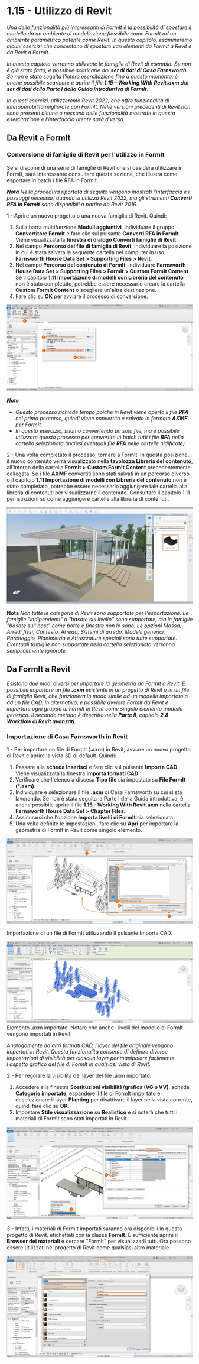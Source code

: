# 1.15 - Utilizzo di Revit

_Una delle funzionalità più interessanti di FormIt è la possibilità di spostare il modello da un ambiente di modellazione flessibile come FormIt ad un ambiente parametrico potente come Revit. In questo capitolo, esamineremo alcuni esercizi che consentono di spostare vari elementi da FormIt a Revit e da Revit a FormIt._

_In questo capitolo verranno utilizzate le famiglie di Revit di esempio. Se non è già stato fatto, è possibile scaricarle dal **set di dati di Casa Farnsworth.** Se non è stata seguita l'intera esercitazione fino a questo momento, è anche possibile scaricare e aprire il file **1.15 – Working With Revit.axm** dai **set di dati della Parte I della Guida introduttiva di FormIt**._

_In questi esercizi, utilizzeremo Revit 2022, che offre funzionalità di interoperabilità migliorate con FormIt. Nelle versioni precedenti di Revit non sono presenti alcune o nessuna delle funzionalità mostrate in questa esercitazione e l'interfaccia utente sarà diversa._

## Da Revit a FormIt

### Conversione di famiglie di Revit per l'utilizzo in FormIt

Se si dispone di una serie di famiglie di Revit che si desidera utilizzare in FormIt, sarà interessante consultare questa sezione, che illustra come esportare in batch i file RFA in FormIt.

_**Nota**_ _Nella procedura riportata di seguito vengono mostrati l'interfaccia e i passaggi necessari quando si utilizza Revit 2022, ma gli strumenti_ _**Converti RFA in FormIt**_ _sono disponibili a partire da Revit 2016._

1 - Aprire un nuovo progetto o una nuova famiglia di Revit. Quindi:

1. Sulla barra multifunzione **Moduli aggiuntivi**, individuare il gruppo **Convertitore FormIt** e fare clic sul pulsante **Converti RFA in FormIt**. Viene visualizzata la **finestra di dialogo Converti famiglie di Revit**.
2. Nel campo **Percorso dei file di famiglia di Revit**, individuare la posizione in cui è stata salvata la seguente cartella nel computer in uso: **Farnsworth House Data Set > Supporting Files > Revit**.
3. Nel campo **Percorso del contenuto di FormIt**, individuare **Farnsworth House Data Set > Supporting Files > FormIt > Custom FormIt Content**. Se il capitolo **1.11 Importazione di modelli con Libreria del contenuto** non è stato completato, potrebbe essere necessario creare la cartella **Custom FormIt Content** o scegliere un'altra destinazione.
4. Fare clic su **OK** per avviare il processo di conversione.

![](<../../.gitbook/assets/0 (23).png>)

_**Note**_

* _Questo processo richiede tempo poiché in Revit viene aperto il file_ _**RFA**_ _nel primo percorso, quindi viene convertito e salvato in formato_ _**AXMF**_ _per FormIt._
* _In questo esercizio, stiamo convertendo un solo file, ma è possibile utilizzare questo processo per convertire in batch tutti i file_ _**RFA**_ _nella cartella selezionata (inclusi eventuali file_ _**RFA**_ _nelle cartelle nidificate)._

2 - Una volta completato il processo, tornare a FormIt. In questa posizione, il nuovo contenuto verrà visualizzato nella **tavolozza Libreria del contenuto**, all'interno della cartella **FormIt >** **Custom FormIt Content** precedentemente collegata. Se i file **AXMF** convertiti sono stati salvati in un percorso diverso o il capitolo **1.11 Importazione di modelli con Libreria del contenuto** non è stato completato, potrebbe essere necessario aggiungere tale cartella alla libreria di contenuti per visualizzarne il contenuto. Consultare il capitolo 1.11 per istruzioni su come aggiungere cartelle alla libreria di contenuti.

![](<../../.gitbook/assets/1 (24).png>)‌

**Nota** _Non tutte le categorie di Revit sono supportate per l'esportazione. Le famiglie "indipendenti" o "basate sul livello" sono supportate, ma le famiglie "basate sull'host" come porte e finestre non lo sono. Le opzioni Massa, Arredi fissi, Contesto, Arredo, Sistemi di arredo, Modelli generici, Parcheggio, Planimetria e Attrezzature speciali sono tutte supportate. Eventuali famiglie non supportate nella cartella selezionata verranno semplicemente ignorate._

## Da FormIt a Revit

_Esistono due modi diversi per importare la geometria da FormIt a Revit. È possibile importare un file_ _**.axm** esistente in un progetto di Revit o in un file di famiglia Revit, che funzionerà in modo simile ad un modello importato o ad un file CAD. In alternativa, è possibile avviare FormIt da Revit e importare ogni gruppo di FormIt in Revit come singolo elemento modello generico. Il secondo metodo è descritto nella **Parte II**, capitolo_ _**2.8**_ _**Workflow di Revit avanzati**._

### Importazione di Casa Farnsworth in Revit

1 - Per importare un file di FormIt (**.axm**) in Revit, avviare un nuovo progetto di Revit e aprire la vista 3D di default. Quindi:

1. Passare alla **scheda Inserisci** e fare clic sul pulsante **Importa CAD**. Viene visualizzata la finestra **Importa formati CAD**.
2. Verificare che l'elenco a discesa **Tipo file** sia impostato su **File FormIt (\*.axm)**.
3. Individuare e selezionare il file **.axm** di Casa Farnsworth su cui si sta lavorando. Se non è stata seguita la Parte I della Guida introduttiva, è anche possibile aprire il file **1.15 - Working With Revit.axm** nella cartella **Farnsworth House Data Set > Chapter Files**.
4. Assicurarsi che l'opzione **Importa livelli di FormIt** sia selezionata.
5. Una volta definite le impostazioni, fare clic su **Apri** per importare la geometria di FormIt in Revit come singolo elemento.

![](<../../.gitbook/assets/2 (24) (1).png>)

Importazione di un file di FormIt utilizzando il pulsante Importa CAD.

![](<../../.gitbook/assets/3 (21) (1).png>)\
Elemento .axm importato. Notare che anche i livelli del modello di FormIt vengono importati in Revit.

_Analogamente ad altri formati CAD, i layer del file originale vengono importati in Revit. Questa funzionalità consente di definire diverse impostazioni di visibilità per ciascun layer per manipolare facilmente l'aspetto grafico del file di FormIt in qualsiasi vista di Revit._

2 - Per regolare la visibilità dei layer del file .axm importato:

1. Accedere alla finestra **Sostituzioni visibilità/grafica (VG o VV)**, scheda **Categorie importate**, espandere il file di FormIt importato e deselezionare il layer **Planting** per disattivare il layer nella vista corrente, quindi fare clic su **OK**.
2. Impostare **Stile visualizzazione** su **Realistico** e si noterà che tutti i materiali di FormIt sono stati importati in Revit.

![](<../../.gitbook/assets/4 (20) (1).png>)

3 - Infatti, i materiali di FormIt importati saranno ora disponibili in questo progetto di Revit, etichettati con la classe **FormIt**. È sufficiente aprire il **Browser dei materiali** e cercare "FormIt" per visualizzarli tutti. Ora possono essere utilizzati nel progetto di Revit come qualsiasi altro materiale.

![](<../../.gitbook/assets/5 (19) (1).png>)

